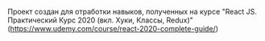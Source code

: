 Проект создан для отработки навыков, полученных на курсе "React JS. Практический Курс 2020 (вкл. Хуки, Классы, Redux)" 
(https://www.udemy.com/course/react-2020-complete-guide/)